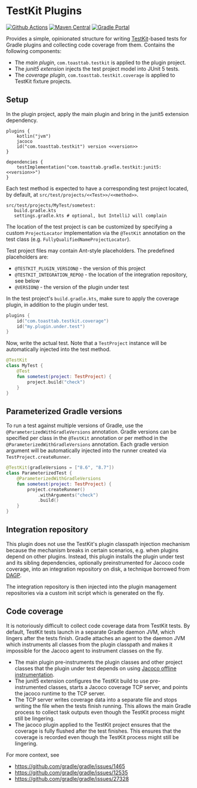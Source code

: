 # TestKit Plugins

[![Github Actions](https://github.com/open-toast/testkit-plugins/actions/workflows/ci.yml/badge.svg)](https://github.com/open-toast/testkit-plugins/actions/workflows/ci.yml)
[![Maven Central](https://img.shields.io/maven-central/v/com.toasttab.gradle.testkit/testkit-plugin)](https://search.maven.org/artifact/com.toasttab.gradle.testkit/testkit-plugin)
[![Gradle Portal](https://img.shields.io/maven-metadata/v/https/plugins.gradle.org/m2/com/toasttab/gradle/testkit/testkit-plugin/maven-metadata.xml.svg?label=gradle-portal&color=yellowgreen)](https://plugins.gradle.org/plugin/com.toasttab.testkit)

Provides a simple, opinionated structure for writing [TestKit](https://docs.gradle.org/current/userguide/test_kit.html)-based 
tests for Gradle plugins and collecting code coverage from them. Contains the following components:

* The _main plugin_, `com.toasttab.testkit` is applied to the plugin project.
* The _junit5 extension_ injects the test project model into JUnit 5 tests.
* The _coverage plugin_, `com.toasttab.testkit.coverage` is applied to TestKit fixture projects.

## Setup

In the plugin project, apply the main plugin and bring in the junit5 extension dependency.

```
plugins {
    kotlin("jvm")
    jacoco
    id("com.toasttab.testkit") version <<version>>
}

dependencies {
    testImplementation("com.toasttab.gradle.testkit:junit5:<<version>>")
}
```

Each test method is expected to have a corresponding test project located, by default, at `src/test/projects/<<Test>>/<<method>>`.

```shell
src/test/projects/MyTest/sometest:
   build.gradle.kts
   settings.gradle.kts # optional, but IntelliJ will complain
```

The location of the test project is can be customized by specifying a custom `ProjectLocator` implementation
via the `@TestKit` annotation on the test class (e.g. `FullyQualifiedNameProjectLocator`).

Test project files may contain Ant-style placeholders. The predefined placeholders are:

* `@TESTKIT_PLUGIN_VERSION@` - the version of this project
* `@TESTKIT_INTEGRATION_REPO@` - the location of the integration repository, see below
* `@VERSION@` - the version of the plugin under test

In the test project's `build.gradle.kts`, make sure to apply the coverage plugin, in addition to the plugin under test.

```kotlin
plugins {
    id("com.toasttab.testkit.coverage")
    id("my.plugin.under.test")
}
```

Now, write the actual test. Note that a `TestProject` instance will be automatically injected into the test method.

```kotlin
@TestKit
class MyTest {
    @Test
    fun sometest(project: TestProject) {
        project.build("check")
    }
}
```

## Parameterized Gradle versions

To run a test against multiple versions of Gradle, use the `@ParameterizedWithGradleVersions` annotation.
Gradle versions can be specified per class in the `@TestKit` annotation or per method in the 
`@ParameterizedWithGradleVersions` annotation. Each gradle version argument will be automatically 
injected into the runner created via `TestProject.createRunner`.

```kotlin
@TestKit(gradleVersions = ["8.6", "8.7"])
class ParameterizedTest {
    @ParameterizedWithGradleVersions
    fun sometest(project: TestProject) {
        project.createRunner()
            .withArguments("check")
            .build() 
    }
}
```

## Integration repository

This plugin does not use the TestKit's plugin classpath injection mechanism because the mechanism breaks
in certain scenarios, e.g. when plugins depend on other plugins. Instead, this plugin installs
the plugin under test and its sibling dependencies, optionally preinstrumented for Jacoco code coverage,
into an integration repository on disk, a technique borrowed from [DAGP](https://github.com/autonomousapps/dependency-analysis-gradle-plugin). 

The integration repository is then injected into the plugin management repositories via a custom init
script which is generated on the fly.

## Code coverage

It is notoriously difficult to collect code coverage data from TestKit tests. By default, TestKit tests launch in 
a separate Gradle daemon JVM, which lingers after the tests finish. Gradle attaches an agent to the daemon JVM
which instruments all classes from the plugin classpath and makes it impossible for the Jacoco agent to instrument
classes on the fly.

* The main plugin pre-instruments the plugin classes and other project classes that the plugin under test depends on
  using [Jacoco offline instrumentation](https://www.jacoco.org/jacoco/trunk/doc/offline.html).
* The junit5 extension configures the TestKit build to use pre-instrumented classes, starts a Jacoco coverage TCP server, 
  and points the jacoco runtime to the TCP server. 
* The TCP server writes coverage data into a separate file and stops writing the file when the tests finish running. 
  This allows the main Gradle process to collect task outputs even though the TestKit process might still be lingering.
* The jacoco plugin applied to the TestKit project ensures that the coverage is fully flushed after the test finishes. 
  This ensures that the coverage is recorded even though the TestKit process might still be lingering.

For more context, see

* https://github.com/gradle/gradle/issues/1465
* https://github.com/gradle/gradle/issues/12535
* https://github.com/gradle/gradle/issues/27328
